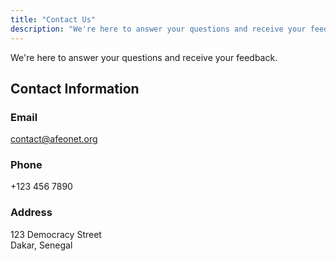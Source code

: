 ```yaml
---
title: "Contact Us"
description: "We're here to answer your questions and receive your feedback."
---
```


We're here to answer your questions and receive your feedback.

## Contact Information

### Email
contact@afeonet.org

### Phone
+123 456 7890

### Address
123 Democracy Street  
Dakar, Senegal

